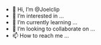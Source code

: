 - 👋 Hi, I’m @Joelclip
- 👀 I’m interested in ...
- 🌱 I’m currently learning ...
- 💞️ I’m looking to collaborate on ...
- 📫 How to reach me ...

<!---
Joelclip/Joelclip is a ✨ special ✨ repository because its `README.md` (this file) appears on your GitHub profile.
You can click the Preview link to take a look at your changes.
--->
